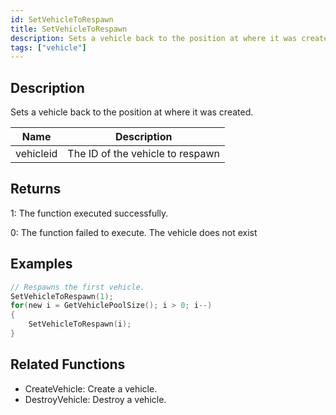 ```yaml
---
id: SetVehicleToRespawn
title: SetVehicleToRespawn
description: Sets a vehicle back to the position at where it was created.
tags: ["vehicle"]
---
```


## Description

Sets a vehicle back to the position at where it was created.

| Name      | Description                      |
| --------- | -------------------------------- |
| vehicleid | The ID of the vehicle to respawn |

## Returns

1: The function executed successfully.

0: The function failed to execute. The vehicle does not exist

## Examples

```c
// Respawns the first vehicle.
SetVehicleToRespawn(1);
for(new i = GetVehiclePoolSize(); i > 0; i--)
{
    SetVehicleToRespawn(i);
}
```

## Related Functions

- CreateVehicle: Create a vehicle.
- DestroyVehicle: Destroy a vehicle.
